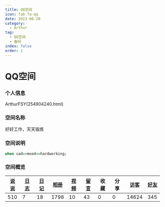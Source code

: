 ```yaml
---
title: QQ空间
icon: fab fa-qq
date: 2013-06-20
category:
  - Arthur
tag:
  - QQ空间
  - 备份
index: false
order: 1
---
```

# QQ空间

### 个人信息

ArthurFSY(254904240.html)

### 空间名称

好好工作，天天锻炼

### 空间说明

```VHDL
when sad=>mood<=hardworking;
```

### 空间概览

| [说说](/Arthur/Qzone/说说.html) | [日志](/Arthur/Qzone/日志) | [日记](/Arthur/Qzone/日记) | [相册](/Arthur/Qzone/相册) | [视频](/Arthur/Qzone/视频.html) | [留言](/Arthur/Qzone/留言.html) | 收藏 | 分享 | [访客](/Arthur/Qzone/访客.html) | [好友](/Arthur/Qzone/好友.html) |
| ---------------------------- | ----------------------- | ----------------------- | ----------------------- | ---------------------------- | ---------------------------- | ---- | ---- | ---------------------------- | ---------------------------- |
| 510                          | 7                       | 18                      | 1798                    | 10                           | 43                           | 0    | 0    | 14624                        | 345                          |
